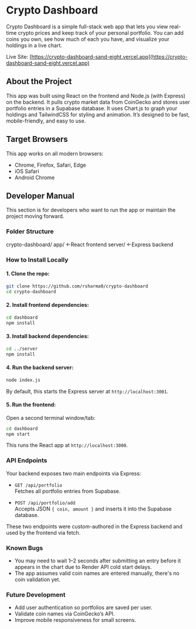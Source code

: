 # Crypto Dashboard

Crypto Dashboard is a simple full-stack web app that lets you view real-time crypto prices and keep track of your personal portfolio. You can add coins you own, see how much of each you have, and visualize your holdings in a live chart.

Live Site: [https://crypto-dashboard-sand-eight.vercel.app](https://crypto-dashboard-sand-eight.vercel.app)

## About the Project

This app was built using React on the frontend and Node.js (with Express) on the backend. It pulls crypto market data from CoinGecko and stores user portfolio entries in a Supabase database. It uses Chart.js to graph your holdings and TailwindCSS for styling and animation. It’s designed to be fast, mobile-friendly, and easy to use.

## Target Browsers

This app works on all modern browsers:

- Chrome, Firefox, Safari, Edge
- iOS Safari
- Android Chrome


## Developer Manual

This section is for developers who want to run the app or maintain the project moving forward.

### Folder Structure
crypto-dashboard/
app/ <-React frontend
server/ <-Express backend

### How to Install Locally

#### 1. Clone the repo:
```bash
git clone https://github.com/rsharma0/crypto-dashboard
cd crypto-dashboard
```

#### 2. Install frontend dependencies:
```bash
cd dashboard
npm install
```

#### 3. Install backend dependencies:
```bash
cd ../server
npm install
```

#### 4. Run the backend server:
```bash
node index.js
```
By default, this starts the Express server at `http://localhost:3001`.

#### 5. Run the frontend:
Open a second terminal window/tab:
```bash
cd dashboard
npm start
```
This runs the React app at `http://localhost:3000`.


### API Endpoints

Your backend exposes two main endpoints via Express:

- `GET /api/portfolio`  
  Fetches all portfolio entries from Supabase.

- `POST /api/portfolio/add`  
  Accepts JSON `{ coin, amount }` and inserts it into the Supabase database.

These two endpoints were custom-authored in the Express backend and used by the frontend via fetch. 

### Known Bugs
- You may need to wait 1–2 seconds after submitting an entry before it appears in the chart due to Render API cold start delays.
- The app assumes valid coin names are entered manually, there's no coin validation yet.

### Future Development
- Add user authentication so portfolios are saved per user.
- Validate coin names via CoinGecko’s API.
- Improve mobile responsiveness for small screens.

